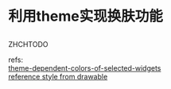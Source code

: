 # 利用theme实现换肤功能

## 
ZHCHTODO






refs:  
[theme-dependent-colors-of-selected-widgets][1]  
[reference style from drawable][2]  




[1]: http://stackoverflow.com/questions/8630694/theme-dependent-colors-of-selected-widgets
[2]: http://stackoverflow.com/questions/8041537/how-to-reference-style-attributes-from-a-drawable/13471695#13471695